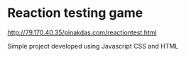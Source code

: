 # Reaction testing game

http://79.170.40.35/pinakdas.com/reactiontest.html

Simple project developed using Javascript CSS and HTML
